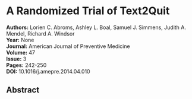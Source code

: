 # A Randomized Trial of Text2Quit

**Authors:** Lorien C. Abroms, Ashley L. Boal, Samuel J. Simmens, Judith A. Mendel, Richard A. Windsor  
**Year:** None  
**Journal:** American Journal of Preventive Medicine  
**Volume:** 47  
**Issue:** 3  
**Pages:** 242-250  
**DOI:** 10.1016/j.amepre.2014.04.010  

## Abstract


